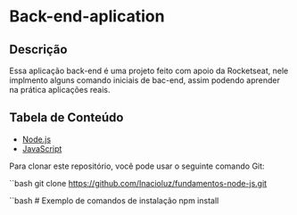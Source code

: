 # Back-end-aplication

## Descrição
Essa aplicação back-end é uma projeto feito com apoio da Rocketseat, nele implmento alguns comando iniciais de bac-end, assim podendo aprender na prática aplicações reais.

## Tabela de Conteúdo
- [Node.js](#tecnologias)
- [JavaScript](#tecnologias)

Para clonar este repositório, você pode usar o seguinte comando Git:

  ``bash
        git clone https://github.com/Inacioluz/fundamentos-node-js.git
         
  ``bash
        # Exemplo de comandos de instalação
        npm install


